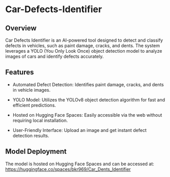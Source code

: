 # Car-Defects-Identifier
## Overview

Car Defects Identifier is an AI-powered tool designed to detect and classify defects in vehicles, such as paint damage, cracks, and dents. The system leverages a YOLO (You Only Look Once) object detection model to analyze images of cars and identify defects accurately.

## Features
- Automated Defect Detection: Identifies paint damage, cracks, and dents in vehicle images.

- YOLO Model: Utilizes the YOLOv8 object detection algorithm for fast and efficient predictions.

- Hosted on Hugging Face Spaces: Easily accessible via the web without requiring local installation.

- User-Friendly Interface: Upload an image and get instant defect detection results.

## Model Deployment 
The model is hosted on Hugging Face Spaces and can be accessed at: https://huggingface.co/spaces/bkr969/Car_Dents_Identifier


